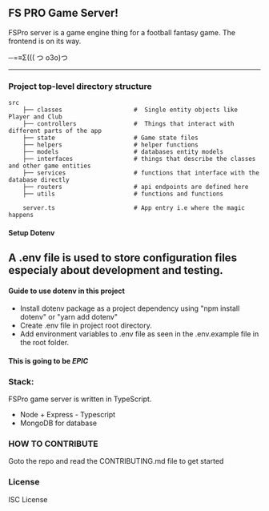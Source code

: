## FS PRO Game Server!

FSPro server is a game engine thing for a football fantasy game.
The frontend is on its way.

─=≡Σ((( つ o3o)つ

---

### Project top-level directory structure

```
src
    ├── classes                    #  Single entity objects like Player and Club
    ├── controllers                #  Things that interact with different parts of the app
    ├── state                      # Game state files
    ├── helpers                    # helper functions
    ├── models                     # databases entity models
    ├── interfaces                 # things that describe the classes and other game entities
    ├── services                   # functions that interface with the database directly
    ├── routers                    # api endpoints are defined here
    ├── utils                      # functions and functions

    server.ts                      # App entry i.e where the magic happens

```

#### Setup Dotenv

## A .env file is used to store configuration files especialy about development and testing.

#### Guide to use dotenv in this project

- Install dotenv package as a project dependency using "npm install dotenv" or "yarn add dotenv"
- Create .env file in project root directory.
- Add environment variables to .env file as seen in the .env.example file in the root folder.

<!-- ##### Test Driven
Tests are written with mocha, chai-http and chai. -->

#### This is going to be _EPIC_

### Stack:

FSPro game server is written in TypeScript.

- Node + Express - Typescript
- MongoDB for database

### HOW TO CONTRIBUTE

Goto the repo and read the CONTRIBUTING.md file to get started

### License

ISC License
